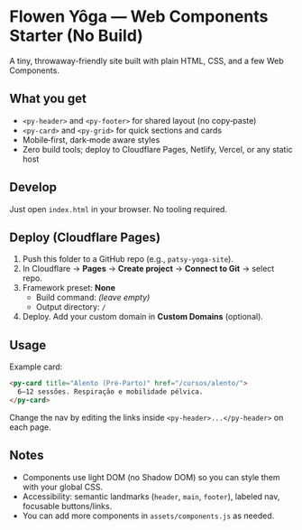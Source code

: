 # Flowen Yôga — Web Components Starter (No Build)
A tiny, throwaway-friendly site built with plain HTML, CSS, and a few Web Components.

## What you get
- `<py-header>` and `<py-footer>` for shared layout (no copy‑paste)
- `<py-card>` and `<py-grid>` for quick sections and cards
- Mobile‑first, dark‑mode aware styles
- Zero build tools; deploy to Cloudflare Pages, Netlify, Vercel, or any static host

## Develop
Just open `index.html` in your browser. No tooling required.

## Deploy (Cloudflare Pages)
1. Push this folder to a GitHub repo (e.g., `patsy-yoga-site`).
2. In Cloudflare → **Pages** → **Create project** → **Connect to Git** → select repo.
3. Framework preset: **None**
   - Build command: *(leave empty)*
   - Output directory: `/`
4. Deploy. Add your custom domain in **Custom Domains** (optional).

## Usage
Example card:
```html
<py-card title="Alento (Pré‑Parto)" href="/cursos/alento/">
  6–12 sessões. Respiração e mobilidade pélvica.
</py-card>
```

Change the nav by editing the links inside `<py-header>...</py-header>` on each page.

## Notes
- Components use light DOM (no Shadow DOM) so you can style them with your global CSS.
- Accessibility: semantic landmarks (`header`, `main`, `footer`), labeled nav, focusable buttons/links.
- You can add more components in `assets/components.js` as needed.
